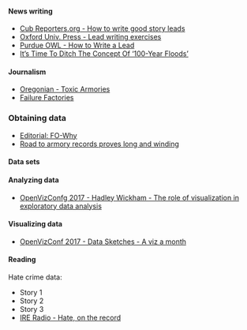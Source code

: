 #### News writing
* [Cub Reporters.org - How to write good story leads](http://cubreporters.org/leads.html)
* [Oxford Univ. Press - Lead writing exercises](https://global.oup.com/us/companion.websites/9780199846412/student/chapter8/exercise/exercise3/)
* [Purdue OWL - How to Write a Lead](https://owl.english.purdue.edu/owl/resource/735/05/)
* [It’s Time To Ditch The Concept Of ‘100-Year Floods’](https://fivethirtyeight.com/features/its-time-to-ditch-the-concept-of-100-year-floods/)

#### Journalism
* [Oregonian - Toxic Armories](http://www.oregonlive.com/environment/index.ssf/page/toxic_lead_dust_in_national_guard_armories.html)
* [Failure Factories](http://www.tampabay.com/projects/2015/investigations/pinellas-failure-factories/)

### Obtaining data
* [Editorial: FO-Why](http://www.darientimes.com/89679/editorial-fo-why/)
* [Road to armory records proves long and winding](http://www.oregonlive.com/environment/index.ssf/page/nationwide_armory_public_records_search_proves_difficult.html)

#### Data sets

#### Analyzing data
* [OpenVizConfg 2017 - Hadley Wickham - The role of visualization in exploratory data analysis](https://www.youtube.com/watch?v=ZdPNBF6GWBw)

#### Visualizing data
* [OpenVizConf 2017 - Data Sketches - A viz a month](https://www.youtube.com/watch?time_continue=7&v=4EOG7KwFspk)

#### Reading

Hate crime data:
* Story 1
* Story 2
* Story 3
* [IRE Radio - Hate, on the record](https://itunes.apple.com/us/podcast/ire-radio-podcast/id900544465?mt=2#)

